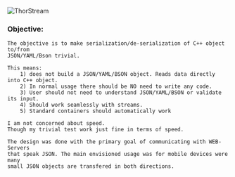 ![ThorStream](../img/stream.jpg)

### Objective:
    The objective is to make serialization/de-serialization of C++ object to/from
    JSON/YAML/Bson trivial.

    This means:
        1) does not build a JSON/YAML/BSON object. Reads data directly into C++ object.
        2) In normal usage there should be NO need to write any code.
        3) User should not need to understand JSON/YAML/BSON or validate its input.
        4) Should work seamlessly with streams.
        5) Standard containers should automatically work

    I am not concerned about speed.
    Though my trivial test work just fine in terms of speed.

    The design was done with the primary goal of communicating with WEB-Servers
    that speak JSON. The main envisioned usage was for mobile devices were many
    small JSON objects are transfered in both directions.
